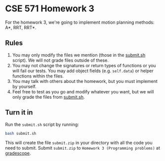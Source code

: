 # CSE 571 Homework 3
For the homework 3, we're going to implement motion planning methods: A*, RRT, RRT*.


## Rules ##
1. You may only modify the files we mention (those in the [submit.sh](submit.sh) script). We will not grade files outside of these.
1. You may not change the signatures or return types of functions or you will fail our tests. 
   You may add object fields (e.g. `self.data`) or helper functions within the files.
1. You may talk with others about the homework, but you must implement by yourself.
1. Feel free to test as you go and modify whatever you want, but we will only grade the files from [submit.sh](submit.sh).


## Turn it in ##
Run the `submit.sh` script by running:

```bash
bash submit.sh
```

This will create the file `submit.zip` in your directory with all the code you need to submit.
Submit `submit.zip` to `Homework 3 (Programming problems)` at [gradescope](https://gradescope.com).